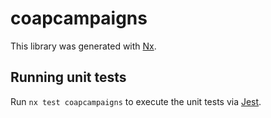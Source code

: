 # coapcampaigns

This library was generated with [Nx](https://nx.dev).

## Running unit tests

Run `nx test coapcampaigns` to execute the unit tests via [Jest](https://jestjs.io).
